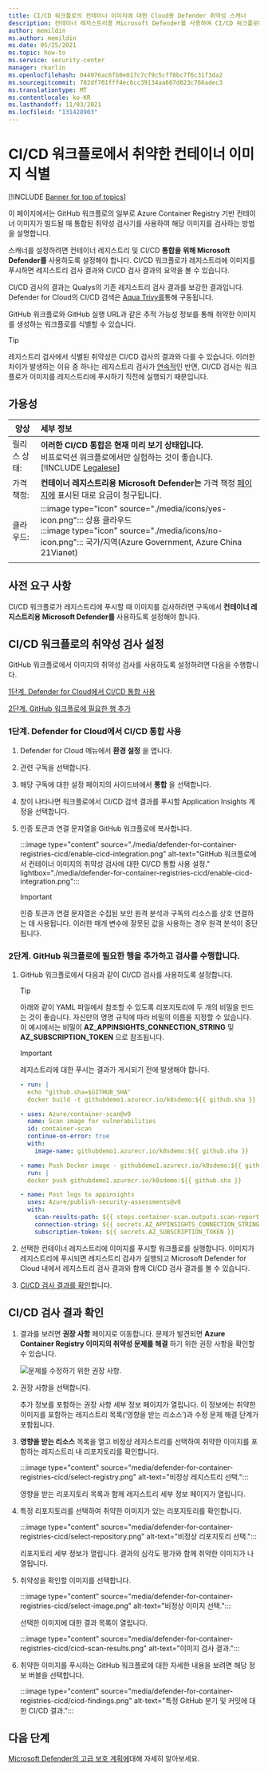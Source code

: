 ```yaml
---
title: CI/CD 워크플로의 컨테이너 이미지에 대한 Cloud용 Defender 취약성 스캐너
description: 컨테이너 레지스트리용 Microsoft Defender를 사용하여 CI/CD 워크플로에서 컨테이너 이미지를 검사하는 방법을 알아봅니다.
author: memildin
ms.author: memildin
ms.date: 05/25/2021
ms.topic: how-to
ms.service: security-center
manager: rkarlin
ms.openlocfilehash: 044976ac6fb0e017c7cf9c5cff8bc7f6c31f3da2
ms.sourcegitcommit: 702df701fff4ec6cc39134aa607d023c766adec3
ms.translationtype: MT
ms.contentlocale: ko-KR
ms.lasthandoff: 11/03/2021
ms.locfileid: "131428903"
---
```

# <a name="identify-vulnerable-container-images-in-your-cicd-workflows"></a>CI/CD 워크플로에서 취약한 컨테이너 이미지 식별

[!INCLUDE [Banner for top of topics](./includes/banner.md)]

이 페이지에서는 GitHub 워크플로의 일부로 Azure Container Registry 기반 컨테이너 이미지가 빌드될 때 통합된 취약성 검사기를 사용하여 해당 이미지를 검사하는 방법을 설명합니다.

스캐너를 설정하려면 컨테이너 레지스트리 및 CI/CD **통합을 위해 Microsoft Defender를** 사용하도록 설정해야 합니다. CI/CD 워크플로가 레지스트리에 이미지를 푸시하면 레지스트리 검사 결과와 CI/CD 검사 결과의 요약을 볼 수 있습니다.

CI/CD 검사의 결과는 Qualys의 기존 레지스트리 검사 결과를 보강한 결과입니다. Defender for Cloud의 CI/CD 검색은 [Aqua Trivy를](https://github.com/aquasecurity/trivy)통해 구동됩니다.

GitHub 워크플로와 GitHub 실행 URL과 같은 추적 가능성 정보를 통해 취약한 이미지를 생성하는 워크플로를 식별할 수 있습니다.

> [!TIP]
> 레지스트리 검사에서 식별된 취약성은 CI/CD 검사의 결과와 다를 수 있습니다. 이러한 차이가 발생하는 이유 중 하나는 레지스트리 검사가 [연속적](defender-for-container-registries-introduction.md#when-are-images-scanned)인 반면, CI/CD 검사는 워크플로가 이미지를 레지스트리에 푸시하기 직전에 실행되기 때문입니다.

## <a name="availability"></a>가용성

|양상|세부 정보|
|----|:----|
|릴리스 상태:| **이러한 CI/CD 통합은 현재 미리 보기 상태입니다.**<br>비프로덕션 워크플로에서만 실험하는 것이 좋습니다.<br>[!INCLUDE [Legalese](../../includes/security-center-preview-legal-text.md)]|
|가격 책정:|**컨테이너 레지스트리용 Microsoft Defender는** 가격 책정 [페이지에](https://azure.microsoft.com/pricing/details/security-center/) 표시된 대로 요금이 청구됩니다.|
|클라우드:|:::image type="icon" source="./media/icons/yes-icon.png"::: 상용 클라우드<br>:::image type="icon" source="./media/icons/no-icon.png"::: 국가/지역(Azure Government, Azure China 21Vianet)|
|||

## <a name="prerequisites"></a>사전 요구 사항

CI/CD 워크플로가 레지스트리에 푸시할 때 이미지를 검사하려면 구독에서 **컨테이너 레지스트리용 Microsoft Defender를** 사용하도록 설정해야 합니다. 

## <a name="set-up-vulnerability-scanning-of-your-cicd-workflows"></a>CI/CD 워크플로의 취약성 검사 설정

GitHub 워크플로에서 이미지의 취약성 검사를 사용하도록 설정하려면 다음을 수행합니다.

[1단계. Defender for Cloud에서 CI/CD 통합 사용](#step-1-enable-the-cicd-integration-in-defender-for-cloud)

[2단계. GitHub 워크플로에 필요한 행 추가](#step-2-add-the-necessary-lines-to-your-github-workflow-and-perform-a-scan)

### <a name="step-1-enable-the-cicd-integration-in-defender-for-cloud"></a>1단계. Defender for Cloud에서 CI/CD 통합 사용

1. Defender for Cloud 메뉴에서 **환경 설정** 을 엽니다.
1. 관련 구독을 선택합니다.
1. 해당 구독에 대한 설정 페이지의 사이드바에서 **통합** 을 선택합니다.
1. 창이 나타나면 워크플로에서 CI/CD 검색 결과를 푸시할 Application Insights 계정을 선택합니다.
1. 인증 토큰과 연결 문자열을 GitHub 워크플로에 복사합니다.

    :::image type="content" source="./media/defender-for-container-registries-cicd/enable-cicd-integration.png" alt-text="GitHub 워크플로에서 컨테이너 이미지의 취약성 검사에 대한 CI/CD 통합 사용 설정." lightbox="./media/defender-for-container-registries-cicd/enable-cicd-integration.png":::

    > [!IMPORTANT]
    > 인증 토큰과 연결 문자열은 수집된 보안 원격 분석과 구독의 리소스를 상호 연결하는 데 사용됩니다. 이러한 매개 변수에 잘못된 값을 사용하는 경우 원격 분석이 중단됩니다.

### <a name="step-2-add-the-necessary-lines-to-your-github-workflow-and-perform-a-scan"></a>2단계. GitHub 워크플로에 필요한 행을 추가하고 검사를 수행합니다.

1. GitHub 워크플로에서 다음과 같이 CI/CD 검사를 사용하도록 설정합니다.

    > [!TIP]
    > 아래와 같이 YAML 파일에서 참조할 수 있도록 리포지토리에 두 개의 비밀을 만드는 것이 좋습니다. 자신만의 명명 규칙에 따라 비밀의 이름을 지정할 수 있습니다. 이 예시에서는 비밀이 **AZ_APPINSIGHTS_CONNECTION_STRING** 및 **AZ_SUBSCRIPTION_TOKEN** 으로 참조됩니다.

    > [!IMPORTANT]
    >  레지스트리에 대한 푸시는 결과가 게시되기 전에 발생해야 합니다.



    ```yml
    - run: |
      echo "github.sha=$GITHUB_SHA"
      docker build -t githubdemo1.azurecr.io/k8sdemo:${{ github.sha }}
    
    - uses: Azure/container-scan@v0 
      name: Scan image for vulnerabilities
      id: container-scan
      continue-on-error: true
      with:
        image-name: githubdemo1.azurecr.io/k8sdemo:${{ github.sha }} 
    
    - name: Push Docker image - githubdemo1.azurecr.io/k8sdemo:${{ github.sha }}
      run: |
      docker push githubdemo1.azurecr.io/k8sdemo:${{ github.sha }}
    
    - name: Post logs to appinsights
      uses: Azure/publish-security-assessments@v0
      with: 
        scan-results-path: ${{ steps.container-scan.outputs.scan-report-path }}
        connection-string: ${{ secrets.AZ_APPINSIGHTS_CONNECTION_STRING }}
        subscription-token: ${{ secrets.AZ_SUBSCRIPTION_TOKEN }} 
    ```

1. 선택한 컨테이너 레지스트리에 이미지를 푸시할 워크플로를 실행합니다. 이미지가 레지스트리에 푸시되면 레지스트리 검사가 실행되고 Microsoft Defender for Cloud 내에서 레지스트리 검사 결과와 함께 CI/CD 검사 결과를 볼 수 있습니다.

1. [CI/CD 검사 결과를 확인](#view-cicd-scan-results)합니다.

## <a name="view-cicd-scan-results"></a>CI/CD 검사 결과 확인

1. 결과를 보려면 **권장 사항** 페이지로 이동합니다. 문제가 발견되면 **Azure Container Registry 이미지의 취약성 문제를 해결** 하기 위한 권장 사항을 확인할 수 있습니다.

    ![문제를 수정하기 위한 권장 사항.](media/monitor-container-security/acr-finding.png)

1. 권장 사항을 선택합니다. 

    추가 정보를 포함하는 권장 사항 세부 정보 페이지가 열립니다. 이 정보에는 취약한 이미지를 포함하는 레지스트리 목록(‘영향을 받는 리소스’)과 수정 문제 해결 단계가 포함됩니다. 

1. **영향을 받는 리소스** 목록을 열고 비정상 레지스트리를 선택하여 취약한 이미지를 포함하는 레지스트리 내 리포지토리를 확인합니다.

    :::image type="content" source="media/defender-for-container-registries-cicd/select-registry.png" alt-text="비정상 레지스트리 선택.":::

    영향을 받는 리포지토리 목록과 함께 레지스트리 세부 정보 페이지가 열립니다.

1. 특정 리포지토리를 선택하여 취약한 이미지가 있는 리포지토리를 확인합니다.

    :::image type="content" source="media/defender-for-container-registries-cicd/select-repository.png" alt-text="비정상 리포지토리 선택.":::

    리포지토리 세부 정보가 열립니다. 결과의 심각도 평가와 함께 취약한 이미지가 나열됩니다.

1. 취약성을 확인할 이미지를 선택합니다.

    :::image type="content" source="media/defender-for-container-registries-cicd/select-image.png" alt-text="비정상 이미지 선택.":::

    선택한 이미지에 대한 결과 목록이 열립니다.

    :::image type="content" source="media/defender-for-container-registries-cicd/cicd-scan-results.png" alt-text="이미지 검사 결과.":::

1. 취약한 이미지를 푸시하는 GitHub 워크플로에 대한 자세한 내용을 보려면 해당 정보 버블을 선택합니다.

    :::image type="content" source="media/defender-for-container-registries-cicd/cicd-findings.png" alt-text="특정 GitHub 분기 및 커밋에 대한 CI/CD 결과.":::



## <a name="next-steps"></a>다음 단계

[Microsoft Defender의 고급 보호 계획에](defender-for-cloud-introduction.md)대해 자세히 알아보세요.